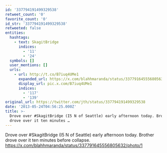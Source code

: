 ```yaml
---
id: '337794191499329538'
retweet_count: '0'
favorite_count: '0'
id_str: '337794191499329538'
retweeted: false
entities:
  hashtags:
    - text: SkagitBridge
      indices:
        - '11'
        - '24'
  symbols: []
  user_mentions: []
  urls:
    - url: http://t.co/B7iuq4UMe1
      expanded_url: https://x.com/blahhmaranda/status/337791645556805632/photo/1
      display_url: pic.x.com/B7iuq4UMe1
      indices:
        - '117'
        - '139'
original_url: https://twitter.com/jth/status/337794191499329538
date: '2013-05-24T04:56:25.000Z'
title: >-
  Drove over #SkagitBridge (I5 N of Seattle) early afternoon today. Brother
  drove over it ten minutes …
---
```


Drove over #SkagitBridge (I5 N of Seattle) early afternoon today. Brother drove over it ten minutes before collapse. https://x.com/blahhmaranda/status/337791645556805632/photo/1